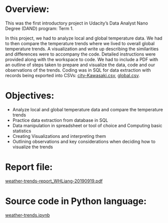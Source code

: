 ﻿# Overview:

This was the first introductory project in Udacity’s Data Analyst Nano Degree (DAND) program: Term 1.

In this project, we had to analyze local and global temperature data. We had to then compare the temperature trends where we lived to overall global temperature trends. A visualization and write up describing the similarities and differences were to accompany the code. Detailed instructions were provided along with the workspace to code. We had to include a PDF with an outline of steps taken to prepare and visualize the data, code and our observations of the trends.
Coding was in SQL for data extraction with records being exported into CSVs: [city-Kawasaki.csv](https://github.com/Data-Semi/WeatherTrend/blob/master/city-Kawasaki.csv), [global.csv](https://github.com/Data-Semi/WeatherTrend/blob/master/global.csv).  
# Objectives:

+ Analyze local and global temperature data and compare the temperature trends
+ Practice data extraction from database in SQL
+ Data manipulation in spreadsheet or tool of choice and Computing basic statistics
+ Creating Visualizations and interpreting them
+ Outlining observations and key considerations when deciding how to visualize the trends

# Report file:  
[weather-trends-report_WHLiang-20190919.pdf](https://github.com/Data-Semi/WeatherTrend/blob/master/weather-trends-report_WHLiang-20190919.pdf)

# Source code in Python language:
[weather-trends.ipynb](https://github.com/Data-Semi/WeatherTrend/blob/master/weather-trends.ipynb)
